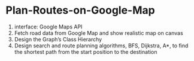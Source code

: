 # Plan-Routes-on-Google-Map

1. interface: Google Maps API
2. Fetch road data from Google Map and show realistic map on canvas
3. Design the Graph’s Class Hierarchy
4. Design search and route planning algorithms, BFS, Dijkstra, A*, to find the shortest path from the start position to the destination

